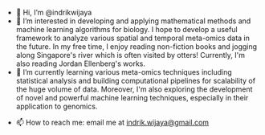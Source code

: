 - 👋 Hi, I’m @indrikwijaya
- 👀 I’m interested in developing and applying mathematical methods and machine learning algorithms for biology. I hope to develop a useful framework to analyze various spatial and temporal meta-omics data in the future.
In my free time, I enjoy reading non-fiction books and jogging along Singapore's river which is often visited by otters! Currently, I'm also reading Jordan Ellenberg's works.
- 🌱 I’m currently learning various meta-omics techniques including statistical analysis and building computational pipelines for scalability of the huge volume of data. 
Moreover, I'm also exploring the development of novel and powerful machine learning techniques, especially in their application to genomics.

<!--- 
- 💞️ I’m looking to collaborate on 
--->
- 📫 How to reach me: email me at indrik.wijaya@gmail.com

<!---
indrikwijaya/indrikwijaya is a ✨ special ✨ repository because its `README.md` (this file) appears on your GitHub profile.
You can click the Preview link to take a look at your changes.
--->
